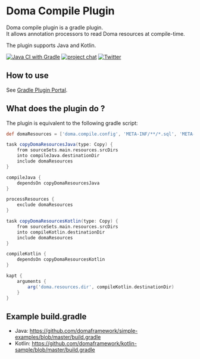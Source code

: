 Doma Compile Plugin
===================

Doma compile plugin is a gradle plugin.  
It allows annotation processors to read Doma resources at compile-time.

The plugin supports Java and Kotlin.

[![Java CI with Gradle](https://github.com/domaframework/doma-compile-plugin/workflows/Java%20CI%20with%20Gradle/badge.svg)](https://github.com/domaframework/doma-compile-plugin/actions?query=workflow%3A%22Java+CI+with+Gradle%22)
[![project chat](https://img.shields.io/badge/zulip-join_chat-green.svg)](https://domaframework.zulipchat.com)
[![Twitter](https://img.shields.io/badge/twitter-@domaframework-blue.svg?style=flat)](https://twitter.com/domaframework)

How to use
----------

See [Gradle Plugin Portal](https://plugins.gradle.org/plugin/org.seasar.doma.compile).

What does the plugin do ?
-------------------------

The plugin is equivalent to the following gradle script:

```groovy
def domaResources = ['doma.compile.config', 'META-INF/**/*.sql', 'META-INF/**/*.script']

task copyDomaResourcesJava(type: Copy) {
    from sourceSets.main.resources.srcDirs
    into compileJava.destinationDir
    include domaResources
}

compileJava {
    dependsOn copyDomaResourcesJava
}

processResources {
    exclude domaResources
}

task copyDomaResourcesKotlin(type: Copy) {
    from sourceSets.main.resources.srcDirs
    into compileKotlin.destinationDir
    include domaResources
}

compileKotlin {
    dependsOn copyDomaResourcesKotlin
}

kapt {
    arguments {
        arg('doma.resources.dir', compileKotlin.destinationDir)
    }
}
```

Example build.gradle
--------------------

- Java: https://github.com/domaframework/simple-examples/blob/master/build.gradle
- Kotlin: https://github.com/domaframework/kotlin-sample/blob/master/build.gradle
